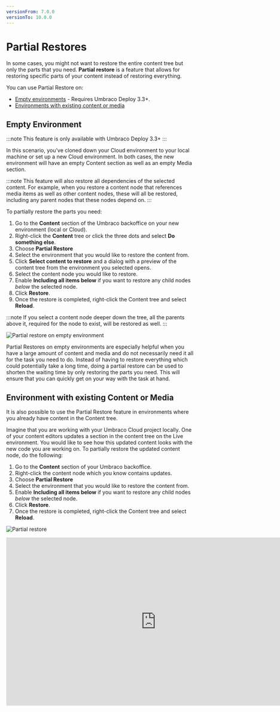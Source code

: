 ```yaml
---
versionFrom: 7.0.0
versionTo: 10.0.0
---
```


# Partial Restores

In some cases, you might not want to restore the entire content tree but only the parts that you need. **Partial restore** is a feature that allows for restoring specific parts of your content instead of restoring everything.

You can use Partial Restore on:

- [Empty environments](#empty-environment) - Requires Umbraco Deploy 3.3+.
- [Environments with existing content or media](#environment-with-existing-content-or-media)

## Empty Environment

:::note
This feature is only available with Umbraco Deploy 3.3+
:::

In this scenario, you've cloned down your Cloud environment to your local machine or set up a new Cloud environment. In both cases, the new environment will have an empty Content section as well as an empty Media section.

:::note
This feature will also restore all dependencies of the selected content. For example, when you restore a content node that references media items as well as other content nodes, these will all be restored, including any parent nodes that these nodes depend on.
:::

To partially restore the parts you need:

1. Go to the **Content** section of the Umbraco backoffice on your new environment (local or Cloud).
2. Right-click the **Content** tree or click the three dots and select **Do something else**.
3. Choose **Partial Restore**
4. Select the environment that you would like to restore the content from.
5. Click **Select content to restore** and a dialog with a preview of the content tree from the environment you selected opens.
6. Select the content node you would like to restore.
7. Enable **Including all items below** if you want to restore any child nodes *below* the selected node.
8. Click **Restore**.
9. Once the restore is completed, right-click the Content tree and select **Reload**.

:::note
If you select a content node deeper down the tree, all the parents above it, required for the node to exist, will be restored as well.
:::

![Partial restore on empty environment](images/partialRestore-onEmpty.gif)

Partial Restores on empty environments are especially helpful when you have a large amount of content and media and do not necessarily need it all for the task you need to do. Instead of having to restore everything which could potentially take a long time, doing a partial restore can be used to shorten the waiting time by only restoring the parts you need. This will ensure that you can quickly get on your way with the task at hand.

## Environment with existing Content or Media

It is also possible to use the Partial Restore feature in environments where you already have content in the Content tree.

Imagine that you are working with your Umbraco Cloud project locally. One of your content editors updates a section in the content tree on the Live environment. You would like to see how this updated content looks with the new code you are working on. To partially restore the updated content node, do the following:

1. Go to the **Content** section of your Umbraco backoffice.
2. Right-click the content node which you know contains updates.
3. Choose **Partial Restore**
4. Select the environment that you would like to restore the content from.
5. Enable **Including all items below** if you want to restore any child nodes *below* the selected node.
6. Click **Restore**.
7. Once the restore is completed, right-click the Content tree and select **Reload**.

![Partial restore](images/partialRestore-onEnvWithContent.png)

<iframe width="800" height="450" src="https://www.youtube.com/embed/C5SnrEf78bQ?rel=0" frameborder="0" allow="autoplay; encrypted-media" allowfullscreen></iframe>